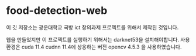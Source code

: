 # food-detection-web
이 깃 저장소는 광운대학교 국방 ict 창의과제 프로젝트를 위해서 제작된 것입니다.

웹을 만들었지만 이 프로젝트를 실행하기 위해서는 darknet53을 설치해야합니다.
사용환경은 
cuda 11.4
cudnn 11.4에 상응하는 버전
opencv 4.5.3
을 사용하였습니다.
